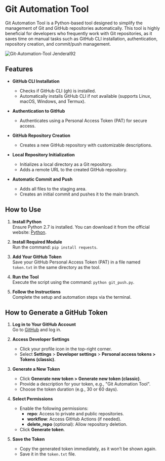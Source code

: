 # Git Automation Tool

Git Automation Tool is a Python-based tool designed to simplify the management of Git and GitHub repositories automatically. This tool is highly beneficial for developers who frequently work with Git repositories, as it saves time on manual tasks such as GitHub CLI installation, authentication, repository creation, and commit/push management.

![Git-Automation-Tool Jenderal92](https://github.com/user-attachments/assets/58fbd91e-a552-4231-9db1-b7d5798b34c4)


## Features

- **GitHub CLI Installation**  
  - Checks if GitHub CLI (gh) is installed.  
  - Automatically installs GitHub CLI if not available (supports Linux, macOS, Windows, and Termux).  

- **Authentication to GitHub**  
  - Authenticates using a Personal Access Token (PAT) for secure access.  

- **GitHub Repository Creation**  
  - Creates a new GitHub repository with customizable descriptions.  

- **Local Repository Initialization**  
  - Initializes a local directory as a Git repository.  
  - Adds a remote URL to the created GitHub repository.  

- **Automatic Commit and Push**  
  - Adds all files to the staging area.  
  - Creates an initial commit and pushes it to the main branch.  


## How to Use

1. **Install Python**  
   Ensure Python 2.7 is installed. You can download it from the official website: [Python](https://www.python.org).

2. **Install Required Module**  
   Run the command: `pip install requests`.

3. **Add Your GitHub Token**  
   Save your GitHub Personal Access Token (PAT) in a file named `token.txt` in the same directory as the tool.

4. **Run the Tool**  
   Execute the script using the command: `python git_push.py`.

5. **Follow the Instructions**  
   Complete the setup and automation steps via the terminal.

## How to Generate a GitHub Token

1. **Log in to Your GitHub Account**  
   Go to [GitHub](https://github.com/) and log in.

2. **Access Developer Settings**  
   - Click your profile icon in the top-right corner.  
   - Select **Settings** > **Developer settings** > **Personal access tokens > Tokens (classic)**.

3. **Generate a New Token**  
   - Click **Generate new token > Generate new token (classic)**.  
   - Provide a description for your token, e.g., "Git Automation Tool".  
   - Choose the token duration (e.g., 30 or 60 days).

4. **Select Permissions**  
   - Enable the following permissions:  
     - **repo**: Access to private and public repositories.  
     - **workflow**: Access GitHub Actions (if needed).  
     - **delete_repo** (optional): Allow repository deletion.  
   - Click **Generate token**.

5. **Save the Token**  
   - Copy the generated token immediately, as it won’t be shown again.  
   - Save it in the `token.txt` file.
